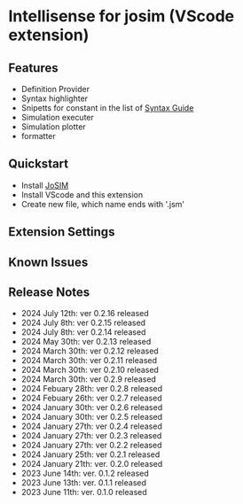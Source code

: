 # Intellisense for josim (VScode extension)
## Features

- Definition Provider
- Syntax highlighter
- Snipetts for constant in the list of [Syntax Guide](https://joeydelp.github.io/JoSIM/syntax/)
- Simulation executer
- Simulation plotter
- formatter

## Quickstart
- Install [JoSIM](https://joeydelp.github.io/JoSIM/)
- Install VScode and this extension
- Create new file, which name ends with '.jsm'

## Extension Settings
## Known Issues
## Release Notes

- 2024 July 12th: ver 0.2.16 released
- 2024 July 8th: ver 0.2.15 released
- 2024 July 8th: ver 0.2.14 released
- 2024 May 30th: ver 0.2.13 released
- 2024 March 30th: ver 0.2.12 released
- 2024 March 30th: ver 0.2.11 released
- 2024 March 30th: ver 0.2.10 released
- 2024 March 30th: ver 0.2.9 released
- 2024 Febuary 28th: ver 0.2.8 released
- 2024 Febuary 26th: ver 0.2.7 released
- 2024 January 30th: ver 0.2.6 released
- 2024 January 30th: ver 0.2.5 released
- 2024 January 27th: ver 0.2.4 released
- 2024 January 27th: ver 0.2.3 released
- 2024 January 27th: ver 0.2.2 released
- 2024 January 25th: ver 0.2.1 released
- 2024 January 21th: ver. 0.2.0 released
- 2023 June 14th: ver. 0.1.2 released
- 2023 June 13th: ver. 0.1.1 released
- 2023 June 11th: ver. 0.1.0 released
